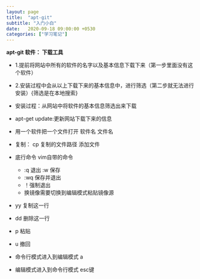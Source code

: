 ```yaml
---
layout: page
title:  "apt-git"
subtitle: "入门小白"
date:   2020-09-18 09:00:00 +0530
categories: ["学习笔记"]
---
```


**apt-git  软件：   下载工具**  
 - 1.提前将网站中所有的软件的名字以及基本信息下载下来（第一步里面没有这个软件）
 - 2.安装过程中会从以上下载下来的基本信息中，进行筛选（第二步就无法进行安装）{筛选是在本地搜索}
 - 安装过程：从网站中将软件的基本信息筛选出来下载
 - apt-get update:更新网站下载下来的信息

 - 用一个软件把一个文件打开   软件名 文件名
 - 复制： cp 复制的文件路径  添加文件

 - 底行命令  vim自带的命令  
   - :q 退出  :w 保存  
   - :wq  保存并退出
   - ！强制退出
   - 换镜像需要切换到编辑模式粘贴镜像源

  - yy 复制这一行
  - dd 删除这一行
  - p 粘贴
  - u 撤回
  - 命令行模式进入到编辑模式  a
  - 编辑模式进入到命令行模式  esc键
   